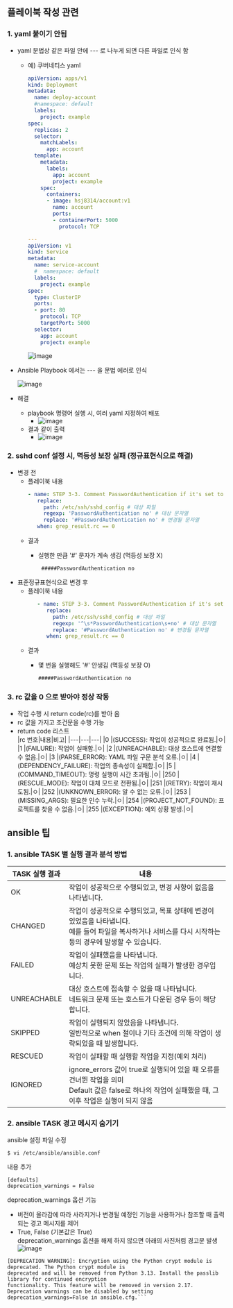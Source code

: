 ## 플레이북 작성 관련

   ### 1. yaml 붙이기 안됨
   
   - yaml 문법상 같은 파일 안에 --- 로 나누게 되면 다른 파일로 인식 함  
     - 예) 쿠버네티스 yaml
         ```yaml
         apiVersion: apps/v1
         kind: Deployment
         metadata:
           name: deploy-account
           #namespace: default
           labels:
             project: example
         spec:
           replicas: 2
           selector:
             matchLabels:
               app: account
           template:
             metadata:
               labels:
                 app: account
                 project: example
             spec:
               containers:
               - image: hsj8314/account:v1
                 name: account
                 ports:
                 - containerPort: 5000
                   protocol: TCP
         
         --- 
         apiVersion: v1
         kind: Service
         metadata:
           name: service-account
           #  namespace: default
           labels:
             project: example
         spec:
           type: ClusterIP
           ports:
           - port: 80
             protocol: TCP
             targetPort: 5000
           selector:
             app: account
             project: example
         ```
         <!--![image](https://github.com/KMJ-cloud/WINS/assets/71053769/2e2e89fb-3ad3-4cc0-861e-654675712a9a)-->
         ![image](https://github.com/KMJ-cloud/WINS/assets/71053769/e56b49fc-8e0e-4522-a150-2263cc5b309e)

 - Ansible Playbook 에서는 --- 을 문법 에러로 인식
               
   ![image](https://github.com/KMJ-cloud/WINS/assets/71053769/a86bd143-2fcb-4bf6-bfa7-c91af1256b48)


  - 해결
    - playbook 명령어 실행 시, 여러 yaml 지정하여 배포  
      - ![image](https://github.com/KMJ-cloud/WINS/assets/71053769/79674b63-6d09-43a0-8119-1acc541ff311)
    - 결과 같이 출력
      - ![image](https://github.com/KMJ-cloud/WINS/assets/71053769/e9eabb4d-8b26-44a1-b0eb-0c1c1d85d6c9)
### 2. sshd conf 설정 시, 멱등성 보장 실패 (정규표현식으로 해결)
- 변경 전
   - 플레이북 내용
      ```yaml
      - name: STEP 3-3. Comment PasswordAuthentication if it's set to no # PasswordAuthentication no 주석 처리
         replace:
           path: /etc/ssh/sshd_config # 대상 파일
           regexp: 'PasswordAuthentication no' # 대상 문자열
           replace: '#PasswordAuthentication no' # 변경될 문자열
         when: grep_result.rc == 0
      ```
   - 결과
     - 실행한 만큼 '#' 문자가 계속 생김 (멱등성 보장 X)
       
       ``` #####PasswordAuthentication no```
- 표준정규표현식으로 변경 후
   - 플레이북 내용        
      ```yaml
         - name: STEP 3-3. Comment PasswordAuthentication if it's set to no # PasswordAuthentication no 주석 처리
            replace:
              path: /etc/ssh/sshd_config # 대상 파일
              regexp: '^\s*PasswordAuthentication\s+no' # 대상 문자열
              replace: '#PasswordAuthentication no' # 변경될 문자열
            when: grep_result.rc == 0
      ```
   - 결과
     - 몇 번을 실행해도 '#' 안생김 (멱등성 보장 O)
       
       ``` #####PasswordAuthentication no ```
### 3. rc 값을 0 으로 받아야 정상 작동
- 작업 수행 시 return code(rc)를 받아 옴
- rc 값을 가지고 조건문을 수행 가능
- return code 리스트  
   |rc 번호|내용|비고|
   |---|---|---|
   |0 |(SUCCESS): 작업이 성공적으로 완료됨.|ㅇ|
   |1 |(FAILURE): 작업이 실패함.|ㅇ|
   |2 |(UNREACHABLE): 대상 호스트에 연결할 수 없음.|ㅇ|
   |3 |(PARSE_ERROR): YAML 파일 구문 분석 오류.|ㅇ|
   |4 |(DEPENDENCY_FAILURE): 작업의 종속성이 실패함.|ㅇ|
   |5 |(COMMAND_TIMEOUT): 명령 실행이 시간 초과됨.|ㅇ|
   |250 |(RESCUE_MODE): 작업이 대체 모드로 전환됨.|ㅇ|
   |251 |(RETRY): 작업이 재시도됨.|ㅇ|
   |252 |(UNKNOWN_ERROR): 알 수 없는 오류.|ㅇ|
   |253 |(MISSING_ARGS): 필요한 인수 누락.|ㅇ|
   |254 |(PROJECT_NOT_FOUND): 프로젝트를 찾을 수 없음.|ㅇ|
   |255 |(EXCEPTION): 예외 상황 발생.|ㅇ|

## ansible 팁

### 1. ansible TASK 별 실행 결과 분석 방법

   |TASK 실행 결과|내용|
   |---|---|
   |OK|작업이 성공적으로 수행되었고, 변경 사항이 없음을 나타냅니다.|
   |CHANGED|작업이 성공적으로 수행되었고, 목표 상태에 변경이 있었음을 나타냅니다. <br>예를 들어 파일을 복사하거나 서비스를 다시 시작하는 등의 경우에 발생할 수 있습니다.|
   |FAILED|작업이 실패했음을 나타냅니다. <br>예상치 못한 문제 또는 작업의 실패가 발생한 경우입니다.|
   |UNREACHABLE|대상 호스트에 접속할 수 없을 때 나타납니다. <br>네트워크 문제 또는 호스트가 다운된 경우 등이 해당합니다.|
   |SKIPPED|작업이 실행되지 않았음을 나타냅니다. <br>일반적으로 when 절이나 기타 조건에 의해 작업이 생략되었을 때 발생합니다.|
   |RESCUED|작업이 실패할 때 실행할 작업을 지정(예외 처리)|
   |IGNORED|ignore_errors 값이 true로 실행되어 있을 때 오류를 건너뛴 작업을 의미<br>Default 값은 false로 하나의 작업이 실패했을 때, 그 이후 작업은 실행이 되지 않음|

### 2. ansible TASK 경고 메시지 숨기기
ansible 설정 파일 수정
```
$ vi /etc/ansible/ansible.conf
```
내용 추가
```
[defaults]
deprecation_warnings = False
```
deprecation_warnings 옵션 기능
- 버전이 올라감에 따라 사라지거나 변경될 예정인 기능을 사용하거나 참조할 때 출력되는 경고 메시지를 제어
- True, False (기본값은 True)  
deprecation_warnings 옵션을 해제 하지 않으면 아래의 사진처럼 경고문 발생
![image](https://github.com/KMJ-cloud/WINS/assets/71053769/86f37508-4104-4e92-9fd7-b7003a362094)

```*
[DEPRECATION WARNING]: Encryption using the Python crypt module is deprecated. The Python crypt module is
deprecated and will be removed from Python 3.13. Install the passlib library for continued encryption
functionality. This feature will be removed in version 2.17. Deprecation warnings can be disabled by setting
deprecation_warnings=False in ansible.cfg.```
